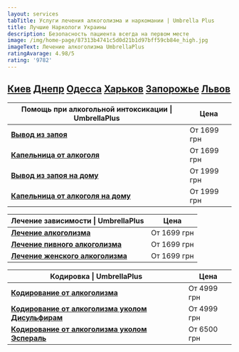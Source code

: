```yaml
---
layout: services
tabTitle: Услуги лечения алкоголизма и наркомании | Umbrella Plus
title: Лучшие Наркологи Украины
description: Безопасность пациента всегда на первом месте
image: /img/home-page/87313b4741c5d0d21b1d97bff59cb84e_high.jpg
imageText: Лечение алкоголизма UmbrellaPlus
ratingAvarage: 4.98/5
rating: '9782'
---
```


## [Киев](https://umbrella-plus.com.ua/kiev/) [Днепр](https://umbrella-plus.com.ua/dnepr/) [Одесса](https://umbrella-plus.com.ua/lechenie-alc/) [Харьков](https://umbrella-plus.com.ua/kharkiv/) [Запорожье](https://umbrella-plus.com.ua/zaporozie/) [Львов](https://umbrella-plus.com.ua/lviv/)

| Помощь при алкогольной интоксикации \| UmbrellaPlus                              | Цена        |
| -------------------------------------------------------------------------------- | ----------- |
| **[Вывод из запоя](Vivod-iz-zapoia-UmbrellaPlus)**                               | От 1699 грн |
| **[Капельница от алкоголя](kapelnica-ot-alkogolia-UmbrellaPlus)**                | От 1699 грн |
| **[Вывод из запоя на дому](Vivod-iz-zapoia-na-domy-UmbrellaPlus)**               | От 1999 грн |
| **[Капельница от алкоголя на дому](Kapelnica_ot_alkogola_na_domy_UmbrellaPlus)** | От 1999 грн |

| Лечение зависимости \| UmbrellaPlus                                            | Цена        |
| ------------------------------------------------------------------------------ | ----------- |
| **[Лечение алкоголизма](lechenie-alkogolizma)**                                | От 1699 грн |
| **[Лечение пивного алкоголизма](lechenie-pivnogo-alkogolizma-UmbrellaPlus)**   | От 1699 грн |
| **[Лечение женского алкоголизма](lechenie-jenskogo-alkogolizma-umbrellaplus)** | От 1699 грн |

| Кодировка \| UmbrellaPlus                                                                           | Цена        |
| --------------------------------------------------------------------------------------------------- | ----------- |
| **[Кодирование от алкоголизма](kodirovka-ot-alkogolia-umbrellaplus)**                               | От 4999 грн |
| **[Кодирование от алкоголизма уколом Дисульфирам](kodirovka-ot-alkogolia-disulfiram-umbrellaplus)** | От 4999 грн |
| **[Кодирование от алкоголизма уколом Эспераль](kodirovka-ot-alkogolizma-espiarl-umbrellaplus)**     | От 6500 грн |
